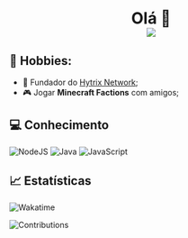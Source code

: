 # <p align="center">Olá 👋<br /><img src="https://komarev.com/ghpvc/?username=itspatrao1619&color=blue&label=Profile+Views" /></p>

## 🧑 Hobbies:

- 👑 Fundador do <a href="https://discord.gg/zC5he9gQww">Hytrix Network</a>;
- 🎮 Jogar **Minecraft Factions** com amigos;

## 💻 Conhecimento
![NodeJS](https://img.shields.io/badge/node.js-6DA55F?style=for-the-badge&logo=node.js&logoColor=white)
![Java](https://img.shields.io/badge/java-%239b44c7.svg?style=for-the-badge&logo=java&logoColor=white)
![JavaScript](https://img.shields.io/badge/javascript-%23323330.svg?style=for-the-badge&logo=javascript&logoColor=%23F7DF1E)

## 📈 Estatísticas

![Wakatime](https://github-readme-stats.vercel.app/api/wakatime?username=itspatrao&locale=pt-br&theme=tokyonight&custom_title=➥+Horas+Desenvolvendo&hide_title=false&show_icons=true&hide=ini,json,html,css,csv,text,gradle,erb,kotlin,ejs,java+properties,tsconfig,JAVAini,git+config,bash,groovy,gitignore+file,xml,other,git,auto_detected,idea_module,yaml,markdown,properties)

![Contributions](https://github-readme-stats.vercel.app/api?username=itspatrao&theme=tokyonight&custom_title=➥+Contribuições&show_icons=true&hide_title=false&count_private=true&include_all_commits=true&show_owner=true&locale=pt-br&range=all_time)